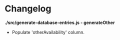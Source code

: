 # Changelog

**./src/generate-database-entries.js - generateOther**
* Populate 'otherAvailability' column.
